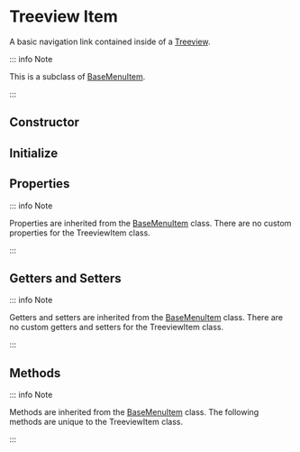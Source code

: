 # Treeview Item

A basic navigation link contained inside of a [Treeview](./treeview).

::: info Note

This is a subclass of [BaseMenuItem](./base-menu-item).

:::

## Constructor

## Initialize

## Properties

::: info Note

Properties are inherited from the [BaseMenuItem](./base-menu-item#properties) class. There are no custom properties for the TreeviewItem class.

:::

## Getters and Setters

::: info Note

Getters and setters are inherited from the [BaseMenuItem](./base-menu-item#getters-and-setters) class. There are no custom getters and setters for the TreeviewItem class.

:::

## Methods

::: info Note

Methods are inherited from the [BaseMenuItem](./base-menu-item#methods) class. The following methods are unique to the TreeviewItem class.

:::

